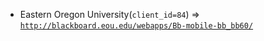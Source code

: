  - Eastern Oregon University(`client_id=84`) => [`http://blackboard.eou.edu/webapps/Bb-mobile-bb_bb60/`](http://blackboard.eou.edu/webapps/Bb-mobile-bb_bb60/)
